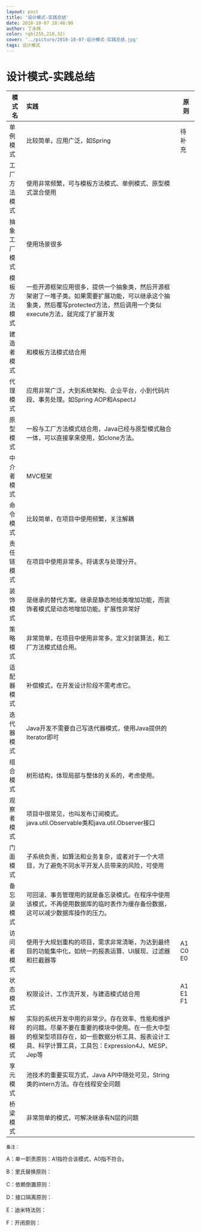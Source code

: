 ```yaml
---
layout: post
title: '设计模式-实践总结'
date: 2018-10-07 20:48:00
author: 丁永辉
color: rgb(255,210,32)
cover: '../picture/2018-10-07-设计模式-实践总结.jpg'
tags: 设计模式
---
```


# 设计模式-实践总结

| 模式名       | 实践                                                         | 原则     |
| ------------ | :----------------------------------------------------------- | -------- |
| 单例模式     | 比较简单，应用广泛，如Spring                                 | 待补充   |
| 工厂方法模式 | 使用非常频繁，可与模板方法模式、单例模式、原型模式混合使用   |          |
| 抽象工厂模式 | 使用场景很多                                                 |          |
| 模板方法模式 | 一些开源框架应用很多，提供一个抽象类，然后开源框架谢了一堆子类。如果需要扩展功能，可以继承这个抽象类，然后覆写protected方法，然后调用一个类似execute方法，就完成了扩展开发 |          |
| 建造者模式   | 和模板方法模式结合用                                         |          |
| 代理模式     | 应用非常广泛，大到系统架构、企业平台，小到代码片段、事务处理。如Spring AOP和AspectJ |          |
| 原型模式     | 一般与工厂方法模式结合用，Java已经与原型模式融合一体，可以直接拿来使用，如clone方法。 |          |
| 中介者模式   | MVC框架                                                      |          |
| 命令模式     | 比较简单，在项目中使用频繁，关注解耦                         |          |
| 责任链模式   | 在项目中使用非常多。将请求与处理分开。                       |          |
| 装饰模式     | 是继承的替代方案。继承是静态地给类增加功能，而装饰者模式是动态地增加功能。扩展性非常好 |          |
| 策略模式     | 非常简单，在项目中使用非常多。定义封装算法，和工厂方法模式结合用。 |          |
| 适配器模式   | 补偿模式，在开发设计阶段不需考虑它。                         |          |
| 迭代器模式   | Java开发不需要自己写迭代器模式，使用Java提供的Iterator即可   |          |
| 组合模式     | 树形结构，体现局部与整体的关系的，考虑使用。                 |          |
| 观察者模式   | 项目中很常见，也叫发布订阅模式。java.util.Observable类和java.util.Observer接口 |          |
| 门面模式     | 子系统负责，如算法和业务复杂，或者对于一个大项目，为了避免不同水平开发人员带来的风险，可使用 |          |
| 备忘录模式   | 可回滚、事务管理用的就是备忘录模式。在程序中使用该模式，不再使用数据库的临时表作为缓存备份数据，这可以减少数据库操作的压力。 |          |
| 访问者模式   | 使用于大规划重构的项目，需求非常清晰，为达到最终目的功能集中化，如统一的报表运算、UI展现、过滤器和拦截器等 | A1 C0 E0 |
| 状态模式     | 权限设计、工作流开发，与建造模式结合用                       | A1 E1 F1 |
| 解释器模式   | 实际的系统开发中用的非常少。存在效率、性能和维护的问题。尽量不要在重要的模块中使用。在一些大中型的框架型项目存在，如一些数据分析工具、报表设计工具、科学计算工具，工具包：Expression4J、MESP、Jep等 |          |
| 享元模式     | 池技术的重要实现方式，Java API中随处可见，String类的intern方法。存在线程安全问题 |          |
| 桥梁模式     | 非常简单的模式，可解决继承有N层的问题                        |          |

`备注：`

A：单一职责原则：A1指符合该模式，A0指不符合。

B：里氏替换原则：

C：依赖倒置原则：

D：接口隔离原则：

E：迪米特法则：

F：开闭原则：